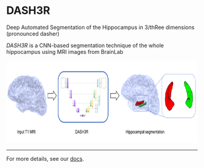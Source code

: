 # DASH3R

Deep Automated Segmentation of the Hippocampus in 3/thRee dimensions (pronounced dasher)

*DASH3R* is a CNN-based segmentation technique of the whole hippocampus
using MRI images from BrainLab

<p align="center">
      <img src="docs/images/graph_abstract.png" alt="hippocampus pop-up window"
      width="600" height="220"/>
</p>


____________________________

For more details, see our [docs](https://dash3r.readthedocs.io).



